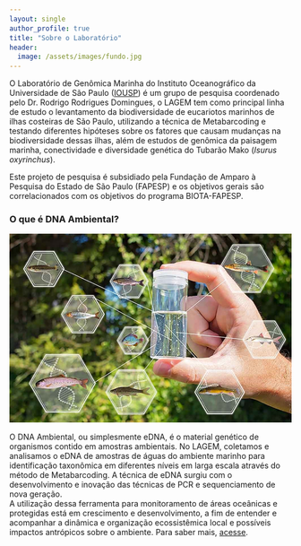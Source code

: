 ```yaml
---
layout: single
author_profile: true
title: "Sobre o Laboratório"
header:
  image: /assets/images/fundo.jpg
---
```


O Laboratório de Genômica Marinha do Instituto Oceanográfico da Universidade de São Paulo ([IOUSP](https://www.io.usp.br/)) é um grupo de pesquisa coordenado pelo Dr. Rodrigo Rodrigues Domingues, o LAGEM tem como principal linha de estudo o levantamento da biodiversidade de eucariotos marinhos de ilhas costeiras de São Paulo, utilizando a técnica de Metabarcoding e testando diferentes hipóteses sobre os fatores que causam mudanças na biodiversidade dessas ilhas, além de estudos de genômica da paisagem marinha, conectividade e diversidade genética do Tubarão Mako (*Isurus oxyrinchus*). 

Este projeto de pesquisa é subsidiado pela Fundação de Amparo à Pesquisa do Estado de São Paulo (FAPESP) e os objetivos gerais são correlacionados com os objetivos do programa BIOTA-FAPESP.

### O que é DNA Ambiental?

![](/assets/images/edna.jpg)

O DNA Ambiental, ou simplesmente eDNA, é o material genético de organismos contido em amostras ambientais. No LAGEM, coletamos e analisamos o eDNA de amostras de águas do ambiente marinho para identificação taxonômica em diferentes níveis em larga escala através do método de Metabarcoding. 
A técnica de eDNA surgiu com o desenvolvimento e inovação das técnicas de PCR e sequenciamento de nova geração. \
A utilização dessa ferramenta para monitoramento de áreas oceânicas e protegidas está em crescimento e desenvolvimento, a fim de entender e acompanhar a dinâmica e organização ecossistêmica local e possíveis impactos antrópicos sobre o ambiente. 
Para saber mais, [acesse](https://www.youtube.com/watch?v=HlLnSI6nZjw).

